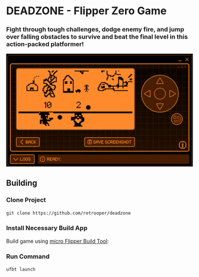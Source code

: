 # DEADZONE - Flipper Zero Game

### Fight through tough challenges, dodge enemy fire, and jump over falling obstacles to survive and beat the final level in this action-packed platformer!

![image](screenshots/game_screenshot.png)

## Building

### Clone Project

`git clone https://github.com/retrooper/deadzone`

### Install Necessary Build App

Build game using [micro Flipper Build Tool](https://pypi.org/project/ufbt/):

### Run Command

```
ufbt launch
```

